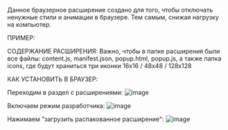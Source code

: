 Данное браузерное расширение создано для того, чтобы отключать ненужные стили и анимации в браузере. Тем самым, снижая нагрузку на компьютер.

ПРИМЕР:

СОДЕРЖАНИЕ РАСШИРЕНИЯ:
Важно, чтобы в папке расширения были все файлы: content.js, manifest.json, popup.html, popup.js, а также папка icons, где будут храниться три иконки 16х16 / 48х48 / 128х128

КАК УСТАНОВИТЬ В БРАУЗЕР: 

Переходим в раздел с расширениями: 
![image](https://github.com/user-attachments/assets/fd9d14d6-1b4e-4e27-89c0-6486a62b2501)

Включаем режим разработчика: 
![image](https://github.com/user-attachments/assets/421955d4-3027-4c19-960b-1dc7bd022f0c)

Нажимаем "загрузить распакованное расширение": 
![image](https://github.com/user-attachments/assets/f7ace7d8-75ef-4bf1-8000-286e8c0f7cc4)

